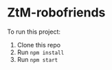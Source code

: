 # ZtM-robofriends

To run this project:

1. Clone this repo
2. Run `npm install`
3. Run `npm start` 
